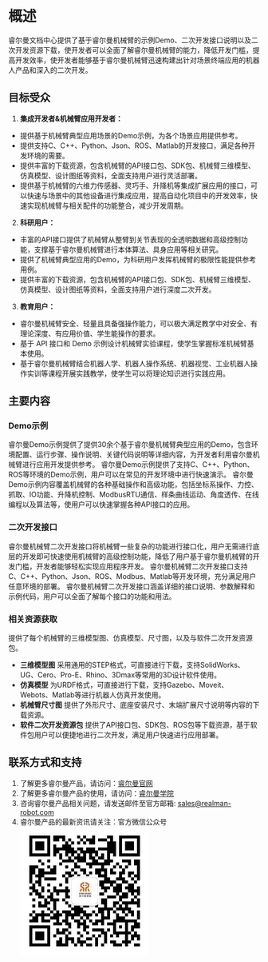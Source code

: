 # 概述

睿尔曼文档中心提供了基于睿尔曼机械臂的示例Demo、二次开发接口说明以及二次开发资源下载，使开发者可以全面了解睿尔曼机械臂的能力，降低开发门槛，提高开发效率，使开发者能够基于睿尔曼机械臂迅速构建出针对场景终端应用的机器人产品和深入的二次开发。

## 目标受众

1. **集成开发者&机械臂应用开发者：**

* 提供基于机械臂典型应用场景的Demo示例，为各个场景应用提供参考。
* 提供支持C、C++、Python、Json、ROS、Matlab的开发接口，满足各种开发环境的需要。
* 提供丰富的下载资源，包含机械臂的API接口包、SDK包、机械臂三维模型、仿真模型、设计图纸等资料，全面支持用户进行灵活部署。
* 提供基于机械臂的六维力传感器、灵巧手、升降机等集成扩展应用的接口，可以快速与场景中的其他设备进行集成应用，提高自动化项目中的开发效率，快速实现机械臂与相关配件的功能整合，减少开发周期。

2. **科研用户：**

* 丰富的API接口提供了机械臂从整臂到关节表现的全透明数据和高级控制功能，支撑基于睿尔曼机械臂进行本体算法、具身应用等相关研究。
* 提供了机械臂典型应用的Demo，为科研用户发挥机械臂的极限性能提供参考用例。
* 提供丰富的下载资源，包含机械臂的API接口包、SDK包、机械臂三维模型、仿真模型、设计图纸等资料，全面支持用户进行深度二次开发。

3. **教育用户：**

* 睿尔曼机械臂安全、轻量且具备强操作能力，可以极大满足教学中对安全、有理论深度、有应用价值、学生能操作的要求。
* 基于 API 接口和 Demo 示例设计机械臂实验课程，使学生掌握标准机械臂基本使用。
* 基于睿尔曼机械臂结合机器人学、机器人操作系统、机器视觉、工业机器人操作实训等课程开展实践教学，使学生可以将理论知识进行实践应用。

## 主要内容

### Demo示例

睿尔曼Demo示例提供了提供30余个基于睿尔曼机械臂典型应用的Demo，包含环境配置、运行步骤、操作说明、关键代码说明等详细内容，为开发者利用睿尔曼机械臂进行应用开发提供参考。
睿尔曼Demo示例提供了支持C、C++、Python、ROS等环境的Demo示例，用户可以在常见的开发环境中进行快速演示。
睿尔曼Demo示例内容覆盖机械臂的各种基础操作和高级功能，包括坐标系操作、力控、抓取、IO功能、升降机控制、ModbusRTU通信、样条曲线运动、角度透传、在线编程以及算法等，使用户可以快速掌握各种API接口的应用。

### 二次开发接口

睿尔曼机械臂二次开发接口将机械臂一些复杂的功能进行接口化，用户无需进行底层的开发即可快速使用机械臂的高级控制功能，降低了用户基于睿尔曼机械臂的开发门槛，开发者能够轻松实现应用程序开发。
睿尔曼机械臂二次开发接口支持C、C++、Python、Json、ROS、Modbus、Matlab等开发环境，充分满足用户任意环境的部署。
睿尔曼机械臂二次开发接口涵盖详细的接口说明、参数解释和示例代码，用户可以全面了解每个接口的功能和用法。

### 相关资源获取

提供了每个机械臂的三维模型图、仿真模型、尺寸图，以及与软件二次开发资源包。

* **三维模型图**
  采用通用的STEP格式，可直接进行下载，支持SolidWorks、UG、Cero、Pro-E、Rhino、3Dmax等常用的3D设计软件使用。
* **仿真模型**
  为URDF格式，可直接进行下载，支持Gazebo、Moveit、Webots、Matlab等进行机器人仿真开发使用。
* **机械臂尺寸图**
  提供了外形尺寸、底座安装尺寸、末端扩展尺寸说明等内容的下载资源。
* **软件二次开发资源包**
  提供了API接口包、SDK包、ROS包等下载资源，基于软件包用户可以便捷地进行二次开发，满足用户快速进行应用部署。

## 联系方式和支持

1. 了解更多睿尔曼产品，请访问：[睿尔曼官网](https://www.realman-robotics.cn/)
2. 了解更多睿尔曼产品的使用，请访问：[睿尔曼学院](https://blog.csdn.net/realman_Rop)
3. 咨询睿尔曼产品相关问题，请发送邮件至官方邮箱: sales@realman-robot.com
4. 睿尔曼产品的最新资讯请关注：官方微信公众号
  ![alt text](qrcode.jpg)
